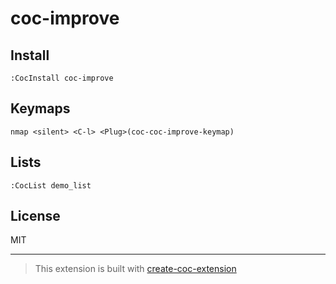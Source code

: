 # coc-improve



## Install

`:CocInstall coc-improve`

## Keymaps

`nmap <silent> <C-l> <Plug>(coc-coc-improve-keymap)`

## Lists

`:CocList demo_list`

## License

MIT

---

> This extension is built with [create-coc-extension](https://github.com/fannheyward/create-coc-extension)
